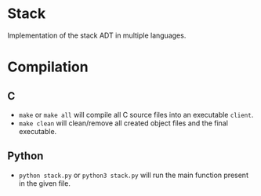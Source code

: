 # Stack
Implementation of the stack ADT in multiple languages.

# Compilation

## C
- `make` or `make all` will compile all C source files into an executable `client`.
- `make clean` will clean/remove all created object files and the final executable.

## Python
- `python stack.py` or `python3 stack.py` will run the main function present in the given file.
